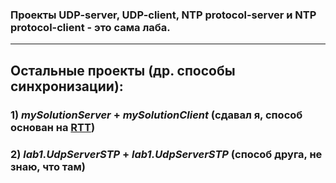 ### Проекты UDP-server, UDP-client, NTP protocol-server и NTP protocol-client - это сама лаба. 
____
## Остальные проекты (др. способы синхронизации):
### 1) ___mySolutionServer___ + ___mySolutionClient___ (сдавал я, способ основан на [RTT](https://en.wikipedia.org/wiki/Round-trip_delay)) 
### 2) ___lab1.UdpServerSTP___ + ___lab1.UdpServerSTP___ (способ друга, не знаю, что там)